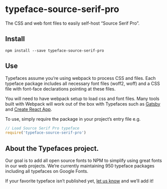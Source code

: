 
# typeface-source-serif-pro

The CSS and web font files to easily self-host “Source Serif Pro”.

## Install

`npm install --save typeface-source-serif-pro`

## Use

Typefaces assume you’re using webpack to process CSS and files. Each typeface
package includes all necessary font files (woff2, woff) and a CSS file with
font-face declarations pointing at these files.

You will need to have webpack setup to load css and font files. Many tools built
with Webpack will work out of the box with Typefaces such as [Gatsby](https://github.com/gatsbyjs/gatsby)
and [Create React App](https://github.com/facebookincubator/create-react-app).

To use, simply require the package in your project’s entry file e.g.

```javascript
// Load Source Serif Pro typeface
require('typeface-source-serif-pro')
```

## About the Typefaces project.

Our goal is to add all open source fonts to NPM to simplify using great fonts in
our web projects. We’re currently maintaining 950 typeface packages
including all typefaces on Google Fonts.

If your favorite typeface isn’t published yet, [let us know](https://github.com/KyleAMathews/typefaces)
and we’ll add it!
